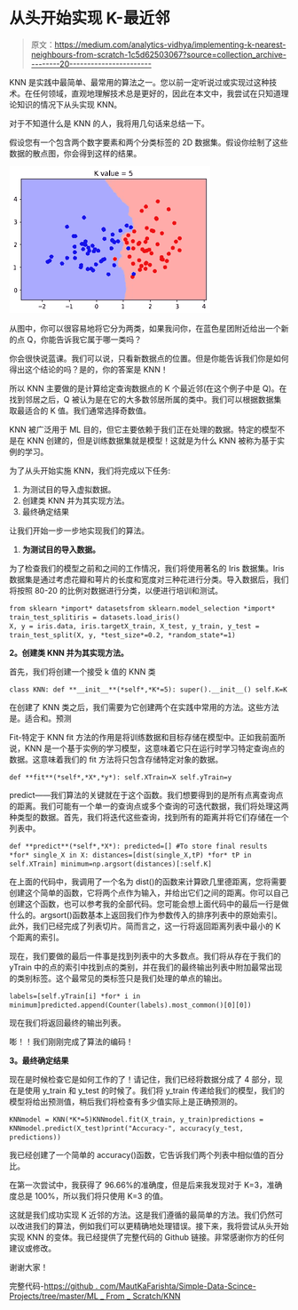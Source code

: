 # 从头开始实现 K-最近邻

> 原文：<https://medium.com/analytics-vidhya/implementing-k-nearest-neighbours-from-scratch-1c5d62503067?source=collection_archive---------20----------------------->

KNN 是实践中最简单、最常用的算法之一。您以前一定听说过或实现过这种技术。在任何领域，直观地理解技术总是更好的，因此在本文中，我尝试在只知道理论知识的情况下从头实现 KNN。

对于不知道什么是 KNN 的人，我将用几句话来总结一下。

假设您有一个包含两个数字要素和两个分类标签的 2D 数据集。假设你绘制了这些数据的散点图，你会得到这样的结果。

![](img/38939933d7c4647d4b4addab23fb2838.png)

从图中，你可以很容易地将它分为两类，如果我问你，在蓝色星团附近给出一个新的点 Q，你能告诉我它属于哪一类吗？

你会很快说蓝课。我们可以说，只看新数据点的位置。但是你能告诉我们你是如何得出这个结论的吗？是的，你的答案是 KNN！

所以 KNN 主要做的是计算给定查询数据点的 K 个最近邻(在这个例子中是 Q)。在找到邻居之后，Q 被认为是在它的大多数邻居所属的类中。我们可以根据数据集取最适合的 K 值。我们通常选择奇数值。

KNN 被广泛用于 ML 目的，但它主要依赖于我们正在处理的数据。特定的模型不是在 KNN 创建的，但是训练数据集就是模型！这就是为什么 KNN 被称为基于实例的学习。

为了从头开始实施 KNN，我们将完成以下任务:

1.  为测试目的导入虚拟数据。
2.  创建类 KNN 并为其实现方法。
3.  最终确定结果

让我们开始一步一步地实现我们的算法。

1.  **为测试目的导入数据。**

为了检查我们的模型之前和之间的工作情况，我们将使用著名的 Iris 数据集。Iris 数据集是通过考虑花瓣和萼片的长度和宽度对三种花进行分类。导入数据后，我们将按照 80-20 的比例对数据进行分类，以便进行培训和测试。

```
from sklearn *import* datasetsfrom sklearn.model_selection *import* train_test_splitiris = datasets.load_iris()
X, y = iris.data, iris.targetX_train, X_test, y_train, y_test = train_test_split(X, y, *test_size*=0.2, *random_state*=1)
```

**2。创建类 KNN 并为其实现方法。**

首先，我们将创建一个接受 k 值的 KNN 类

```
class KNN: def **__init__**(*self*,*K*=5): super().__init__() self.K=K
```

在创建了 KNN 类之后，我们需要为它创建两个在实践中常用的方法。这些方法是。适合和。预测

Fit-特定于 KNN fit 方法的作用是将训练数据和目标存储在模型中。正如我前面所说，KNN 是一个基于实例的学习模型，这意味着它只在运行时学习特定查询点的数据。这意味着我们的 fit 方法将只包含存储特定对象的数据。

```
def **fit**(*self*,*X*,*y*): self.XTrain=X self.yTrain=y
```

predict——我们算法的关键就在于这个函数。我们想要得到的是所有点离查询点的距离。我们可能有一个单一的查询点或多个查询的可迭代数据，我们将处理这两种类型的数据。首先，我们将迭代这些查询，找到所有的距离并将它们存储在一个列表中。

```
def **predict**(*self*,*X*): predicted=[] #To store final results *for* single_X in X: distances=[dist(single_X,tP) *for* tP in self.XTrain] minimum=np.argsort(distances)[:self.K]
```

在上面的代码中，我调用了一个名为 dist()的函数来计算欧几里德距离，您将需要创建这个简单的函数，它将两个点作为输入，并给出它们之间的距离。你可以自己创建这个函数，也可以参考我的全部代码。您可能会想上面代码中的最后一行是做什么的。argsort()函数基本上返回我们作为参数传入的排序列表中的原始索引。此外，我们已经完成了列表切片。简而言之，这一行将返回距离列表中最小的 K 个距离的索引。

现在，我们要做的最后一件事是找到列表中的大多数点。我们将从存在于我们的 yTrain 中的点的索引中找到点的类别，并在我们的最终输出列表中附加最常出现的类别标签。这个最常见的类标签只是我们处理的单点的输出。

```
labels=[self.yTrain[i] *for* i in minimum]predicted.append(Counter(labels).most_common()[0][0])
```

现在我们将返回最终的输出列表。

嘭！！我们刚刚完成了算法的编码！

**3。最终确定结果**

现在是时候检查它是如何工作的了！请记住，我们已经将数据分成了 4 部分，现在是使用 y_train 和 y_test 的时候了。我们将 y_train 传递给我们的模型，我们的模型将给出预测值，稍后我们将检查有多少值实际上是正确预测的。

```
KNNmodel = KNN(*K*=5)KNNmodel.fit(X_train, y_train)predictions = KNNmodel.predict(X_test)print("Accuracy-", accuracy(y_test, predictions))
```

我已经创建了一个简单的 accuracy()函数，它告诉我们两个列表中相似值的百分比。

在第一次尝试中，我获得了 96.66%的准确度，但是后来我发现对于 K=3，准确度总是 100%，所以我们将只使用 K=3 的值。

这就是我们成功实现 K 近邻的方法。这是我们遵循的最简单的方法。我们仍然可以改进我们的算法，例如我们可以更精确地处理错误。接下来，我将尝试从头开始实现 KNN 的变体。我已经提供了完整代码的 Github 链接。非常感谢你方的任何建议或修改。

谢谢大家！

完整代码-[https://github . com/MautKaFarishta/Simple-Data-Scince-Projects/tree/master/ML _ From _ Scratch/KNN](https://github.com/MautKaFarishta/Simple-Data-Scince-Projects/tree/master/ML_From_Scratch/KNN)